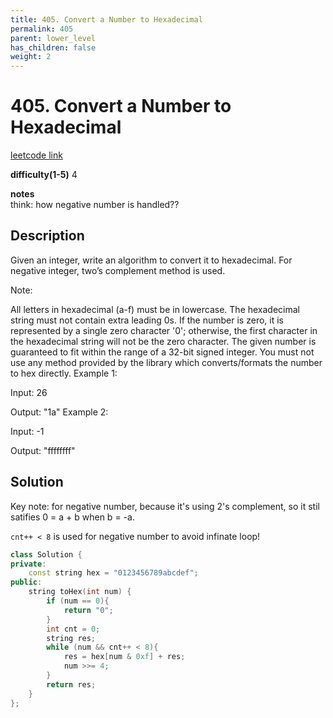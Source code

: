 ```yaml
---
title: 405. Convert a Number to Hexadecimal
permalink: 405
parent: lower_level
has_children: false
weight: 2
---
```

# 405. Convert a Number to Hexadecimal
[leetcode link](https://leetcode.com/problems/convert-a-number-to-hexadecimal/)

**difficulty(1-5)** 
4

**notes**   
think: how negative number is handled??

## Description
Given an integer, write an algorithm to convert it to hexadecimal. For negative integer, two’s complement method is used.

Note:

All letters in hexadecimal (a-f) must be in lowercase.
The hexadecimal string must not contain extra leading 0s. If the number is zero, it is represented by a single zero character '0'; otherwise, the first character in the hexadecimal string will not be the zero character.
The given number is guaranteed to fit within the range of a 32-bit signed integer.
You must not use any method provided by the library which converts/formats the number to hex directly.
Example 1:

Input:
26

Output:
"1a"
Example 2:

Input:
-1

Output:
"ffffffff"


## Solution
Key note: for negative number, because it's using 2's complement, so it stil satifies 0 = a + b when b = -a.

`cnt++ < 8` is used for negative number to avoid infinate loop!

```c++
class Solution {
private:
    const string hex = "0123456789abcdef";
public:
    string toHex(int num) {
        if (num == 0){
            return "0";
        }
        int cnt = 0;
        string res;
        while (num && cnt++ < 8){
            res = hex[num & 0xf] + res;
            num >>= 4;
        }
        return res;
    }
};
```


